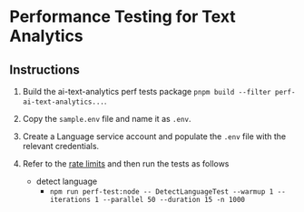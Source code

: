 # Performance Testing for Text Analytics

## Instructions

1. Build the ai-text-analytics perf tests package `pnpm build --filter perf-ai-text-analytics...`.
2. Copy the `sample.env` file and name it as `.env`.
3. Create a Language service account and populate the `.env` file with the relevant credentials.
4. Refer to the [rate limits](https://learn.microsoft.com/azure/cognitive-services/language-service/concepts/data-limits) and then run the tests as follows

   - detect language
     - `npm run perf-test:node -- DetectLanguageTest --warmup 1 --iterations 1 --parallel 50 --duration 15 -n 1000`
